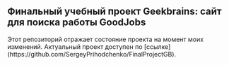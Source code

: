<h2>Финальный учебный проект Geekbrains: сайт для поиска работы GoodJobs</h2>
Этот репозиторий отражает состояние проекта на момент моих изменений. Актуальный проект доступен по [ссылке](https://github.com/SergeyPrihodchenko/FinalProjectGB).
